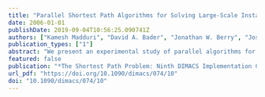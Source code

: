 ```yaml
---
title: "Parallel Shortest Path Algorithms for Solving Large-Scale Instances"
date: 2006-01-01
publishDate: 2019-09-04T10:56:25.090741Z
authors: ["Kamesh Madduri", "David A. Bader", "Jonathan W. Berry", "Joseph R. Crobak"]
publication_types: ["1"]
abstract: "We present an experimental study of parallel algorithms for solving the single source shortest path problem with non-negative edge weights (NSSP) on large-scale graphs. We implement Meyer and Sander’s ∆-stepping algorithm and report performance results on the Cray MTA-2, a multithreaded parallel architecture. The MTA-2 is a high-end shared memory system offering two unique features that aid the efficient implementation of irregular parallel graph algorithms: the ability to exploit fine-grained parallelism, and low-overhead synchronization primitives. Our implementation exhibits remarkable parallel speedup when compared with a competitive sequential algorithm, for low-diameter sparse graphs. For instance, ∆-stepping on a directed scale-free graph of 100 million vertices and 1 billion edges takes less than ten seconds on 40 processors of the MTA-2, with a relative speedup of close to 30. To our knowledge, these are the first performance results of a parallel NSSP problem on realistic graph instances in the order of billions of vertices and edges."
featured: false
publication: "*The Shortest Path Problem: Ninth DIMACS Implementation Challenge*"
url_pdf: "https://doi.org/10.1090/dimacs/074/10"
doi: "10.1090/dimacs/074/10"
---
```


